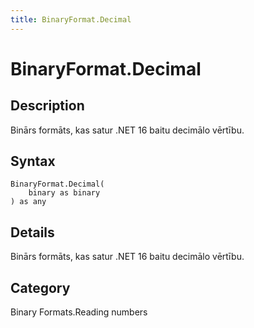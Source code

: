 ```yaml
---
title: BinaryFormat.Decimal
---
```


# BinaryFormat.Decimal


## Description

Binārs formāts, kas satur .NET 16 baitu decimālo vērtību.


## Syntax

```powerquery
BinaryFormat.Decimal(
    binary as binary
) as any
```


## Details

Binārs formāts, kas satur .NET 16 baitu decimālo vērtību.



## Category
Binary Formats.Reading numbers
